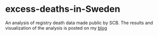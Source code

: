 # excess-deaths-in-Sweden

An analysis of registry death data made public by SCB. The results and visualization of the analysis is posted on my [blog](http://www.arvidharder.com/post/excess-deaths-in-sweden/)

